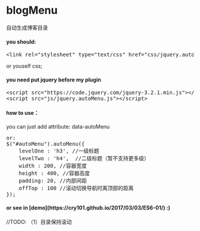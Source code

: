# blogMenu
自动生成博客目录

<h4>you should:</h4>
<div class="highlight highlight-text-html-basic">
<pre>
&lt;<span class="pl-ent">link</span> <span class="pl-e">rel</span>=<span class="pl-s"><span class="pl-pds">"</span>stylesheet<span class="pl-pds">"</span></span> <span class="pl-e">type</span>=<span class="pl-s"><span class="pl-pds">"</span>text/css<span class="pl-pds">"</span></span> <span class="pl-e">href</span>=<span class="pl-s"><span class="pl-pds">"</span>css/jquery.autoMenu.css<span class="pl-pds">"</span></span>&gt;
</pre>
</div>
or youself css;

<h4>you need put jquery before my plugin</h4>
<div class="highlight highlight-text-html-basic">
<pre>
&lt;<span class="pl-ent">script</span> <span class="pl-e">src</span>=<span class="pl-s"><span class="pl-pds">"</span>https://code.jquery.com/jquery-3.2.1.min.js<span class="pl-pds">"</span></span>&gt;&lt;/<span class="pl-ent">script</span>&gt;
&lt;<span class="pl-ent">script</span> <span class="pl-e">src</span>=<span class="pl-s"><span class="pl-pds">"</span>js/jquery.autoMenu.js<span class="pl-pds">"</span></span>&gt;&lt;/<span class="pl-ent">script</span>&gt;
</pre>
</div>

<h4>how to use：</h4>
you can just add attribute: data-autoMenu
<div class="highlight highlight-text-html-basic">
<pre>
or:
$("#autoMenu").autoMenu({
    levelOne : 'h3', //一级标题
    levelTwo : 'h4',  //二级标题（暂不支持更多级）
    width : 200, //容器宽度
    height : 400, //容器高度
    padding: 20, //内部间距
    offTop : 100 //滚动切换导航时离顶部的距离
});
</pre>
</div>
<h4>or see in [demo](https://cry101.github.io/2017/03/03/ES6-01/) :)</h4>
//TODO:
（1）目录保持滚动
